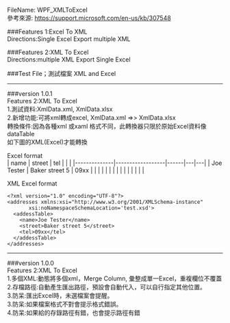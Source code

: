 ﻿FileName: WPF_XMLToExcel  
參考來源:
https://support.microsoft.com/en-us/kb/307548

###Features 1:Excel To XML  
Directions:Single Excel Export multiple XML

###Features 2:XML To Excel  
Directions:multiple XML Export Single Excel

###Test File；測試檔案 XML and Excel

---------------------------------------

###version 1.0.1  
Features 2:XML To Excel  
1.測試資料:XmlData.xml, XmlData.xlsx   
2.新增功能:可將xml轉成excel, XmlData.xml =>> XmlData.xlsx  
  轉換條件:因為各種xml 或xaml 格式不同，此轉換器只限於原始Excel資料像 dataTable  
  如下圖的XML(Excel)才能轉換

Excel format  
| name         | street           | tel  |   |   |
|--------------|------------------|------|---|---|
| Joe   Tester | Baker   street 5 | 09xx |   |   |
|              |                  |      |   |   |
|              |                  |      |   |   |

XML Excel format   
``` 
<?xml version="1.0" encoding="UTF-8"?>
<addresses xmlns:xsi="http://www.w3.org/2001/XMLSchema-instance"
	   xsi:noNamespaceSchemaLocation='test.xsd'>
  <addessTable>
    <name>Joe Tester</name>
    <street>Baker street 5</street>
	<tel>09xx</tel>
  </addessTable>
</addresses>
```

---------------------------------------

###version 1.0.0  
Features 2:XML To Excel  
1.多個XML:動態將多個xml，Merge Column, 彙整成單一Excel，重複欄位不覆蓋  
2.存檔路徑:自動產生匯出路徑，預設會自動代入，可以自行指定其他位置。  
3.防呆:匯出Excel時，未選檔案會提醒。  
3.防呆:如果檔案格式不對會提示格式錯誤。  
4.防呆:如果給的存錄路徑有錯，也會提示路徑有錯  

